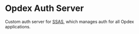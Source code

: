 # Opdex Auth Server

Custom auth server for [SSAS](https://github.com/Opdex/SSAS), which manages auth for all Opdex applications.
